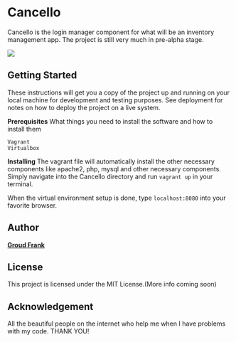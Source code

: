 # Cancello
Cancello is the login manager component for what will be an inventory management app. The project is still very much in pre-alpha stage.

![](img/cancello.gif)

## Getting Started
These instructions will get you a copy of the project up and running on your local machine for development and testing purposes. See deployment for notes on how to deploy the project on a live system.

**Prerequisites**
What things you need to install the software and how to install them
```
Vagrant
Virtualbox
```
**Installing**
The vagrant file will automatically install the other necessary components like apache2, php, mysql and other necessary components. Simply navigate into the Cancello directory and run `vagrant up` in your terminal. 

When the virtual environment setup is done, type `localhost:8080` into your favorite browser.

## Author
[**Groud Frank**](https://groudfrank.com)

## License
This project is licensed under the MIT License.(More info coming soon)

## Acknowledgement
All the beautiful people on the internet who help me when I have problems with my code. THANK YOU!

